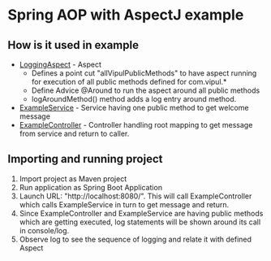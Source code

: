 # Spring AOP with AspectJ example

## How is it used in example

- [LoggingAspect](SpringCustomEventExample/src/main/java/com/vipul/aspect/LoggingAspect.java) - Aspect
	- Defines a point cut "allVipulPublicMethods" to have aspect running for execution of all public methods defined for com.vipul.*
	- Define Advice @Around to run the aspect around all public methods
	- logAroundMethod() method adds a log entry around method.
- [ExampleService](SpringCustomEventExample/src/main/java/com/vipul/service/ExampleService.java) - Service having one public method to get welcome message
- [ExampleController](SpringCustomEventExample/src/main/java/com/vipul/controller/ExampleController.java) - Controller handling root mapping to get message from service and return to caller.

## Importing and running project

1. Import project as Maven project
2. Run application as Spring Boot Application
3. Launch URL: "http://localhost:8080/". This will call ExampleController which calls ExampleService in turn to get message and return.
4. Since ExampleController and ExampleService are having public methods which are getting executed, log statements will be shown around its call in console/log.
5. Observe log to see the sequence of logging and relate it with defined Aspect